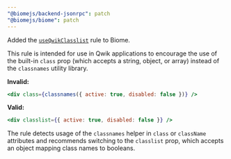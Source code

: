 ```yaml
---
"@biomejs/backend-jsonrpc": patch
"@biomejs/biome": patch
---
```


Added the [`useQwikClasslist`](https://biomejs.dev/linter/rules/use-qwik-classlist) rule to Biome.

This rule is intended for use in Qwik applications to encourage the use of the built-in `class` prop (which accepts a string, object, or array) instead of the `classnames` utility library.

**Invalid:**

```jsx
<div class={classnames({ active: true, disabled: false })} />
```

**Valid:**

```jsx
<div classlist={{ active: true, disabled: false }} />
```

The rule detects usage of the `classnames` helper in `class` or `className` attributes and recommends switching to the `classlist` prop, which accepts an object mapping class names to booleans.
